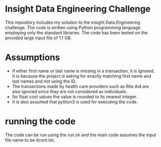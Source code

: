 # Insight Data Engineering Challenge

This repository includes my solution to the insight Data Engineering challenge. The code is written using Python programming language employing only the standard libraries. The code has been tested on the provided large input file of 1.1 GB. 

# Assumptions
* If either first name or last name is missing in a transaction, it is ignored. It is because the project is asking for exactly matching first name and last names and not using the ID.
* The transactions made by health care providers such as Rite Aid are also ignored since they are not considered as individuals.
* for float cost values the value is rounded to its nearest integer.
* It is also assumed that python3 is used for executing the code. 

# running the code

The code can be run using the run.sh and the main code assumes the input file name to be itcont.txt.

